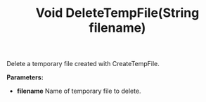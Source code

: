 ﻿---
uid: crmscript_ref_NSDocumentAgent_DeleteTempFile
title: Void DeleteTempFile(String filename)
intellisense: NSDocumentAgent.DeleteTempFile
keywords: NSDocumentAgent, DeleteTempFile
so.topic: reference
---

Delete a temporary file created with CreateTempFile.

**Parameters:**
 - **filename** Name of temporary file to delete.
